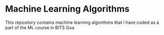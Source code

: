 # **Machine Learning Algorithms**
 This repository contains machine learning algorithms that I have coded as a part of the ML course in BITS Goa
